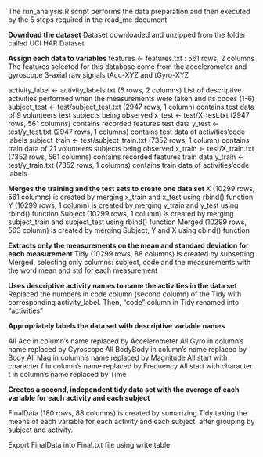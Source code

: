 The run\_analysis.R script performs the data preparation and then
executed by the 5 steps required in the read\_me document

**Download the dataset** Dataset downloaded and unzipped from the folder
called UCI HAR Dataset

**Assign each data to variables** features &lt;- features.txt : 561
rows, 2 columns The features selected for this database come from the
accelerometer and gyroscope 3-axial raw signals tAcc-XYZ and tGyro-XYZ

activity\_label &lt;- activity\_labels.txt (6 rows, 2 columns) List of
descriptive activities performed when the measurements were taken and
its codes (1-6) subject\_test &lt;- test/subject\_test.txt (2947 rows, 1
column) contains test data of 9 volunteers test subjects being observed
x\_test &lt;- test/X\_test.txt (2947 rows, 561 columns) contains
recorded features test data y\_test &lt;- test/y\_test.txt (2947 rows, 1
columns) contains test data of activities’code labels subject\_train
&lt;- test/subject\_train.txt (7352 rows, 1 column) contains train data
of 21 volunteers subjects being observed x\_train &lt;-
test/X\_train.txt (7352 rows, 561 columns) contains recorded features
train data y\_train &lt;- test/y\_train.txt (7352 rows, 1 columns)
contains train data of activities’code labels

**Merges the training and the test sets to create one data set** X
(10299 rows, 561 columns) is created by merging x\_train and x\_test
using rbind() function Y (10299 rows, 1 column) is created by merging
y\_train and y\_test using rbind() function Subject (10299 rows, 1
column) is created by merging subject\_train and subject\_test using
rbind() function Merged (10299 rows, 563 column) is created by merging
Subject, Y and X using cbind() function

**Extracts only the measurements on the mean and standard deviation for
each measurement** Tidy (10299 rows, 88 columns) is created by
subsetting Merged, selecting only columns: subject, code and the
measurements with the word mean and std for each measurement

**Uses descriptive activity names to name the activities in the data
set** Replaced the numbers in code column (second column) of the Tidy
with corresponding activity\_label. Then, “code” column in Tidy renamed
into “activities”

**Appropriately labels the data set with descriptive variable names**

All Acc in column’s name replaced by Accelerometer All Gyro in column’s
name replaced by Gyroscope All BodyBody in column’s name replaced by
Body All Mag in column’s name replaced by Magnitude All start with
character f in column’s name replaced by Frequency All start with
character t in column’s name replaced by Time

**Creates a second, independent tidy data set with the average of each
variable for each activity and each subject**

FinalData (180 rows, 88 columns) is created by sumarizing Tidy taking
the means of each variable for each activity and each subject, after
grouping by subject and activity.

Export FinalData into Final.txt file using write.table
